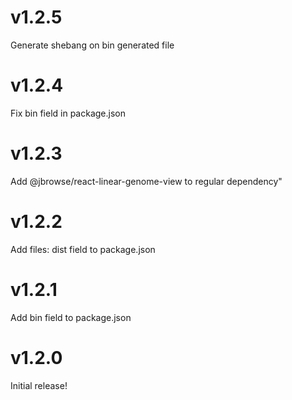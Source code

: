 # v1.2.5

Generate shebang on bin generated file

# v1.2.4

Fix bin field in package.json

# v1.2.3

Add @jbrowse/react-linear-genome-view to regular dependency"

# v1.2.2

Add files: dist field to package.json

# v1.2.1

Add bin field to package.json

# v1.2.0

Initial release!
